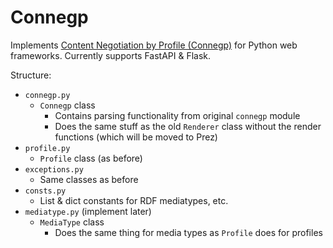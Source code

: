 # Connegp

Implements [Content Negotiation by Profile (Connegp)](https://w3c.github.io/dx-connegp/connegp/) for Python web frameworks. Currently supports FastAPI & Flask.

Structure:

- `connegp.py`
    - `Connegp` class
        - Contains parsing functionality from original `connegp` module
        - Does the same stuff as the old `Renderer` class without the render functions (which will be moved to Prez)
- `profile.py`
    - `Profile` class (as before)
- `exceptions.py`
    - Same classes as before
- `consts.py`
    - List & dict constants for RDF mediatypes, etc.
- `mediatype.py` (implement later)
    - `MediaType` class
        - Does the same thing for media types as `Profile` does for profiles